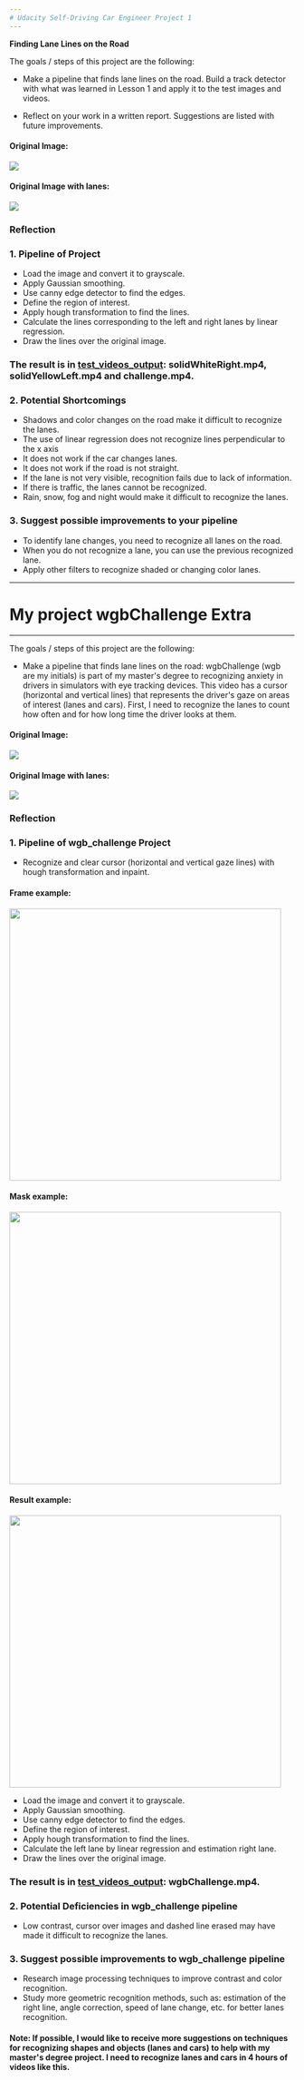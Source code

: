 ```yaml
---
# Udacity Self-Driving Car Engineer Project 1
---
```


**Finding Lane Lines on the Road**

The goals / steps of this project are the following:

* Make a pipeline that finds lane lines on the road.
  Build a track detector with what was learned in Lesson 1 and apply it to the test images and videos.
  
* Reflect on your work in a written report.
  Suggestions are listed with future improvements.
 
#### Original Image:
![](./test_images/solidWhiteCurve.jpg)
#### Original Image with lanes:
![](./test_videos_output/solidWhiteRight_Moment.jpg)

### Reflection

### 1. Pipeline of Project

* Load the image and convert it to grayscale.
* Apply Gaussian smoothing.
* Use canny edge detector to find the edges.
* Define the region of interest.
* Apply hough transformation to find the lines.
* Calculate the lines corresponding to the left and right lanes by linear regression.
* Draw the lines over the original image. 

### The result is in [test_videos_output](./test_videos_output): solidWhiteRight.mp4, solidYellowLeft.mp4 and challenge.mp4.

### 2. Potential Shortcomings

* Shadows and color changes on the road make it difficult to recognize the lanes.
* The use of linear regression does not recognize lines perpendicular to the x axis
* It does not work if the car changes lanes.
* It does not work if the road is not straight.
* If the lane is not very visible, recognition fails due to lack of information.
* If there is traffic, the lanes cannot be recognized.
* Rain, snow, fog and night would make it difficult to recognize the lanes.

### 3. Suggest possible improvements to your pipeline

* To identify lane changes, you need to recognize all lanes on the road.
* When you do not recognize a lane, you can use the previous recognized lane.
* Apply other filters to recognize shaded or changing color lanes.

---
# My project wgbChallenge Extra
---

The goals / steps of this project are the following:

* Make a pipeline that finds lane lines on the road: 
  wgbChallenge (wgb are my initials) is part of my master's degree to recognizing anxiety in drivers in simulators with eye tracking devices.
  This video has a cursor (horizontal and vertical lines) that represents the driver's gaze on areas of interest (lanes and cars).
  First, I need to recognize the lanes to count how often and for how long time the driver looks at them.
  
#### Original Image:
![](./test_videos_output_debug/wgbChallenge_Moment.jpg)
#### Original Image with lanes:
![](./test_videos_output_debug/wgbChallenge_Moment_lane.jpg)

### Reflection

### 1. Pipeline of wgb_challenge Project

* Recognize and clear cursor (horizontal and vertical gaze lines) with hough transformation and inpaint.

#### Frame example:
<img src="./test_videos_output_debug/2-image.jpg" width="480"/>

#### Mask example:
<img src="./test_videos_output_debug/2-mask_cursor.jpg" width="480"/>

#### Result example:
<img src="./test_videos_output_debug/2-image_clean.jpg" width="480"/>

* Load the image and convert it to grayscale.
* Apply Gaussian smoothing.
* Use canny edge detector to find the edges.
* Define the region of interest.
* Apply hough transformation to find the lines.
* Calculate the left lane by linear regression and estimation right lane.
* Draw the lines over the original image. 

### The result is in [test_videos_output](./test_videos_output): wgbChallenge.mp4.

### 2. Potential Deficiencies in wgb_challenge pipeline

* Low contrast, cursor over images and dashed line erased may have made it difficult to recognize the lanes.

### 3. Suggest possible improvements to wgb_challenge pipeline

* Research image processing techniques to improve contrast and color recognition.
* Study more geometric recognition methods, such as: estimation of the right line, angle correction, speed of lane change, etc. for better lanes recognition.

#### Note: If possible, I would like to receive more suggestions on techniques for recognizing shapes and objects (lanes and cars) to help with my master's degree project. I need to recognize lanes and cars in 4 hours of videos like this.
